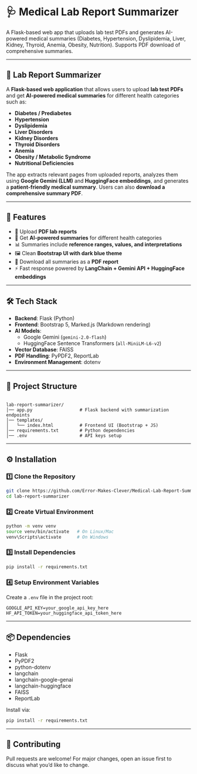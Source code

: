 # 🩺 Medical Lab Report Summarizer

A Flask-based web app that uploads lab test PDFs and generates AI-powered medical summaries (Diabetes, Hypertension, Dyslipidemia, Liver, Kidney, Thyroid, Anemia, Obesity, Nutrition). Supports PDF download of comprehensive summaries.

---

## 🧪 Lab Report Summarizer

A **Flask-based web application** that allows users to upload **lab test PDFs** and get **AI-powered medical summaries** for different health categories such as:

- **Diabetes / Prediabetes**
- **Hypertension**
- **Dyslipidemia**
- **Liver Disorders**
- **Kidney Disorders**
- **Thyroid Disorders**
- **Anemia**
- **Obesity / Metabolic Syndrome**
- **Nutritional Deficiencies**

The app extracts relevant pages from uploaded reports, analyzes them using **Google Gemini (LLM)** and **HuggingFace embeddings**, and generates a **patient-friendly medical summary**. Users can also **download a comprehensive summary PDF**.

---

## 🚀 Features
- 📂 Upload **PDF lab reports**  
- 🤖 Get **AI-powered summaries** for different health categories  
- 📊 Summaries include **reference ranges, values, and interpretations**  
- 🖼️ Clean **Bootstrap UI with dark blue theme**  
- 📑 Download all summaries as a **PDF report**  
- ⚡ Fast response powered by **LangChain + Gemini API + HuggingFace embeddings**  

---

## 🛠️ Tech Stack
- **Backend**: Flask (Python)  
- **Frontend**: Bootstrap 5, Marked.js (Markdown rendering)  
- **AI Models**:  
  - Google Gemini (`gemini-2.0-flash`)  
  - HuggingFace Sentence Transformers (`all-MiniLM-L6-v2`)  
- **Vector Database**: FAISS  
- **PDF Handling**: PyPDF2, ReportLab  
- **Environment Management**: dotenv  

---

## 📂 Project Structure
```

lab-report-summarizer/
│── app.py                  # Flask backend with summarization endpoints
│── templates/
│   └── index.html          # Frontend UI (Bootstrap + JS)
│── requirements.txt        # Python dependencies
│── .env                    # API keys setup

````

---

## ⚙️ Installation

### 1️⃣ Clone the Repository
```bash
git clone https://github.com/Error-Makes-Clever/Medical-Lab-Report-Summarizer.git
cd lab-report-summarizer
````

### 2️⃣ Create Virtual Environment

```bash
python -m venv venv
source venv/bin/activate   # On Linux/Mac
venv\Scripts\activate      # On Windows
```

### 3️⃣ Install Dependencies

```bash
pip install -r requirements.txt
```

### 4️⃣ Setup Environment Variables

Create a `.env` file in the project root:

```env
GOOGLE_API_KEY=your_google_api_key_here
HF_API_TOKEN=your_huggingface_api_token_here
```
---

## 📦 Dependencies

* Flask
* PyPDF2
* python-dotenv
* langchain
* langchain-google-genai
* langchain-huggingface
* FAISS
* ReportLab

Install via:

```bash
pip install -r requirements.txt
```

---

## 🤝 Contributing

Pull requests are welcome! For major changes, open an issue first to discuss what you’d like to change.
